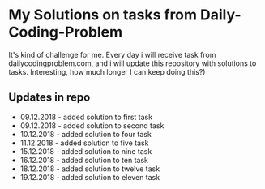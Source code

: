 # My Solutions on tasks from Daily-Coding-Problem 

It's kind of challenge for me. Every day i will receive task from dailycodingproblem.com, and i will update this repository with solutions to tasks. 
Interesting, how much longer I can keep doing this?)

## Updates in repo
+ 09.12.2018 - added solution to first task
+ 09.12.2018 - added solution to second task
+ 10.12.2018 - added solution to four task
+ 11.12.2018 - added solution to five task
+ 15.12.2018 - added solution to nine task
+ 16.12.2018 - added solution to ten task
+ 18.12.2018 - added solution to twelve task
+ 19.12.2018 - added solution to eleven task
